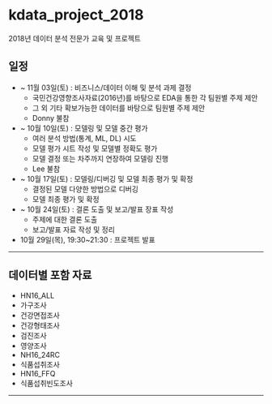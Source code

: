 # kdata_project_2018
2018년 데이터 분석 전문가 교육 및 프로젝트

## 일정

* ~ 11월 03일(토) : 비즈니스/데이터 이해 및 분석 과제 결정
  * 국민건강영향조사자료(2016년)를 바탕으로 EDA을 통한 각 팀원별 주제 제안 
  * 그 외 기타 확보가능한 데이터를 바탕으로 팀원별 주제 제안
  * Donny 불참
* ~ 10월 10일(토) : 모델링 및 모델 중간 평가
  * 여러 분석 방법(통계, ML, DL) 시도
  * 모델 평가 시트 작성 및 모델별 정확도 평가
  * 모델 결정 또는 차주까지 연장하여 모델링 진행
  * Lee 불참
* ~ 10월 17일(토) : 모델링/디버깅 및 모델 최종 평가 및 확정
  * 결정된 모델 다양한 방법으로 디버깅
  * 모델 최종 평가 및 확정
* ~ 10월 24일(토) : 결론 도출 및 보고/발표 장표 작성
  * 주제에 대한 결론 도출
  * 보고/발표 자료 작성 및 정리
* 10월 29일(목), 19:30~21:30 : 프로젝트 발표

* * *

## 데이터별 포함 자료
* HN16_ALL
 * 가구조사
 * 건강면접조사
 * 건강형태조사
 * 검진조사
 * 영양조사
* NH16_24RC
 * 식품섭취조사
* HN16_FFQ
 * 식품섭취빈도조사

* * *
